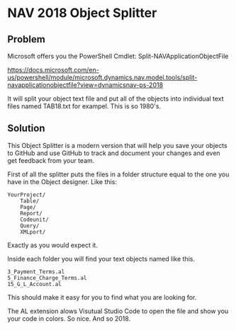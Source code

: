 # NAV 2018 Object Splitter

## Problem
Microsoft offers you the PowerShell Cmdlet: 
Split-NAVApplicationObjectFile

https://docs.microsoft.com/en-us/powershell/module/microsoft.dynamics.nav.model.tools/split-navapplicationobjectfile?view=dynamicsnav-ps-2018

It will split your object text file and put all of the objects into individual text files named TAB18.txt for exampel. This is so 1980's. 

## Solution

This Object Splitter is a modern version that will help you save your objects to GitHub and use GitHub to track and document your changes and even get feedback from your team. 

First of all the splitter puts the files in a folder structure equal to the one you have in the Object designer. Like this:

````
YourProject/
    Table/
    Page/
    Report/
    Codeunit/
    Query/
    XMLport/
````

Exactly as you would expect it. 

Inside each folder you will find your text objects named like this. 

````
3_Payment_Terms.al
5_Finance_Charge_Terms.al
15_G_L_Account.al
````

This should make it easy for you to find what you are looking for.

The AL extension alows Visutual Studio Code to open the file and show you your code in colors. So nice. And so 2018. 

